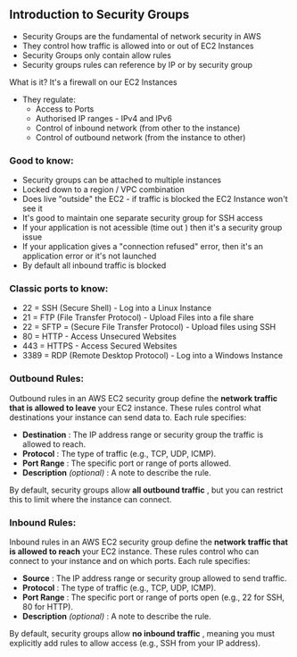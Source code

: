 ## Introduction to Security Groups

* Security Groups are the fundamental of network security in AWS
* They control how traffic is allowed into or out of EC2 Instances
* Security Groups only contain allow rules
* Security groups rules can reference by IP or by security group

What is it? It's a firewall on our EC2 Instances

* They regulate:
  * Access to Ports
  * Authorised IP ranges - IPv4 and IPv6
  * Control of inbound network (from other to the instance)
  * Control of outbound network (from the instance to other)

### Good to know:

* Security groups can be attached to multiple instances
* Locked down to a region / VPC combination
* Does live "outside" the EC2 - if traffic is blocked the EC2 Instance won't see it
* It's good to maintain one separate security group for SSH access
* If your application is not acessible (time out ) then it's a security group issue
* If your application gives a "connection refused" error, then it's an application error or it's not launched
* By default all inbound traffic is blocked

### Classic ports to know:

* 22 = SSH (Secure Shell) - Log into a Linux Instance
* 21 = FTP (File Transfer Protocol) - Upload Files into a file share
* 22 = SFTP = (Secure File Transfer Protocol) - Upload files using SSH
* 80 = HTTP - Access Unsecured Websites
* 443 = HTTPS - Access Secured Websites
* 3389 = RDP (Remote Desktop Protocol) - Log into a Windows Instance


### Outbound Rules:

Outbound rules in an AWS EC2 security group define the **network traffic that is allowed to leave** your EC2 instance. These rules control what destinations your instance can send data to. Each rule specifies:

* **Destination** : The IP address range or security group the traffic is allowed to reach.
* **Protocol** : The type of traffic (e.g., TCP, UDP, ICMP).
* **Port Range** : The specific port or range of ports allowed.
* **Description**  *(optional)* : A note to describe the rule.

By default, security groups allow  **all outbound traffic** , but you can restrict this to limit where the instance can connect.

### Inbound Rules:

Inbound rules in an AWS EC2 security group define the **network traffic that is allowed to reach** your EC2 instance. These rules control who can connect to your instance and on which ports. Each rule specifies:

* **Source** : The IP address range or security group allowed to send traffic.
* **Protocol** : The type of traffic (e.g., TCP, UDP, ICMP).
* **Port Range** : The specific port or range of ports open (e.g., 22 for SSH, 80 for HTTP).
* **Description**  *(optional)* : A note to describe the rule.

By default, security groups allow  **no inbound traffic** , meaning you must explicitly add rules to allow access (e.g., SSH from your IP address).
